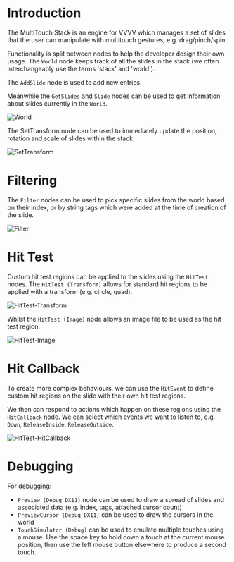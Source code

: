 # Introduction

The MultiTouch Stack is an engine for VVVV which manages a set of slides that the user can manipulate with multitouch gestures, e.g. drag/pinch/spin.

Functionality is split between nodes to help the developer design their own usage. The `World` node keeps track of all the slides in the stack (we often interchangeably use the terms 'stack' and 'world').

The `AddSlide` node is used to add new entries.

Meanwhile the `GetSlides` and `Slide` nodes can be used to get information about slides currently in the `World`.

![World](https://raw.githubusercontent.com/elliotwoods/VVVV.Nodes.MultiTouchStack/master/readme/World.PNG)

The SetTransform node can be used to immediately update the position, rotation and scale of slides within the stack.

![SetTransform](https://raw.githubusercontent.com/elliotwoods/VVVV.Nodes.MultiTouchStack/master/readme/SetTransform.PNG)

# Filtering

The `Filter` nodes can be used to pick specific slides from the world based on their index, or by string tags which were added at the time of creation of the slide.

![Filter](https://raw.githubusercontent.com/elliotwoods/VVVV.Nodes.MultiTouchStack/master/readme/Filter.PNG)

# Hit Test

Custom hit test regions can be applied to the slides using the `HitTest` nodes. The `HitTest (Transform)` allows for standard hit regions to be applied with a transform (e.g. circle, quad).

![HitTest-Transform](https://raw.githubusercontent.com/elliotwoods/VVVV.Nodes.MultiTouchStack/master/readme/HitTest-Transform.PNG)

Whilst the `HitTest (Image)` node allows an image file to be used as the hit test region.

![HitTest-Image](https://raw.githubusercontent.com/elliotwoods/VVVV.Nodes.MultiTouchStack/master/readme/HitTest-Image.PNG)

# Hit Callback

To create more complex behaviours, we can use the `HitEvent` to define custom hit regions on the slide with their own hit test regions.

We then can respond to actions which happen on these regions using the `HitCallback` node. We can select which events we want to listen to, e.g. `Down`, `ReleaseInside`, `ReleaseOutside`.

![HitTest-HitCallback](https://raw.githubusercontent.com/elliotwoods/VVVV.Nodes.MultiTouchStack/master/readme/HitCallback.PNG)

# Debugging

For debugging:

* `Preview (Debug DX11)` node can be used to draw a spread of slides and associated data (e.g. index, tags, attached cursor count)
* `PreviewCursor (Debug DX11)` can be used to draw the cursors in the world
* `TouchSimulator (Debug)` can be used to emulate multiple touches using a mouse. Use the space key to hold down a touch at the current mouse position, then use the left mouse button elsewhere to produce a second touch.
